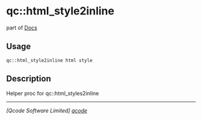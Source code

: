 qc::html_style2inline
=====================

part of [Docs](.)

Usage
-----
`qc::html_style2inline html style`

Description
-----------
Helper proc for qc::html_styles2inline

----------------------------------
*[Qcode Software Limited] [qcode]*

[qcode]: http://www.qcode.co.uk "Qcode Software"